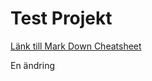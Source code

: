 # Test Projekt 
[Länk till Mark Down Cheatsheet](https://github.com/adam-p/markdown-here/wiki/Markdown-Cheatsheet)

En ändring